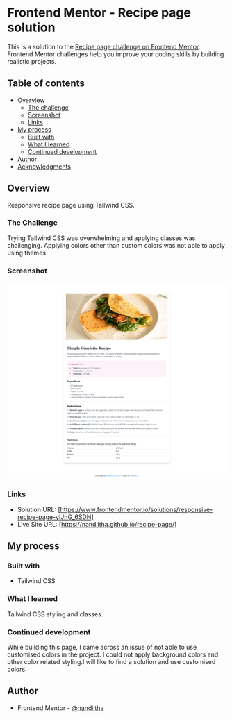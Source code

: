 # Frontend Mentor - Recipe page solution

This is a solution to the [Recipe page challenge on Frontend Mentor](https://www.frontendmentor.io/challenges/recipe-page-KiTsR8QQKm). Frontend Mentor challenges help you improve your coding skills by building realistic projects.

## Table of contents

- [Overview](#overview)
  - [The challenge](#the-challenge)
  - [Screenshot](#screenshot)
  - [Links](#links)
- [My process](#my-process)
  - [Built with](#built-with)
  - [What I learned](#what-i-learned)
  - [Continued development](#continued-development)
- [Author](#author)
- [Acknowledgments](#acknowledgments)

## Overview

Responsive recipe page using Tailwind CSS.

### The Challenge

Trying Tailwind CSS was overwhelming and applying classes was challenging. Applying colors other than custom colors was not able to apply using themes.

### Screenshot

![](./recipe-screenshot.png)

### Links

- Solution URL: [https://www.frontendmentor.io/solutions/responsive-recipe-page-ylJnG_6SDN]
- Live Site URL: [https://nandiitha.github.io/recipe-page/]

## My process

### Built with

- Tailwind CSS

### What I learned

Tailwind CSS styling and classes.

### Continued development

While building this page, I came across an issue of not able to use customised colors in the project. I could not apply background colors and other color related styling.I will like to find a solution and use customised colors.

## Author

- Frontend Mentor - [@nandiitha](https://www.frontendmentor.io/profile/nandiitha)

